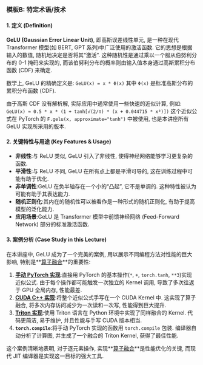 ### 模板B: 特定术语/技术

#### 1. 定义 (Definition)
**GeLU (Gaussian Error Linear Unit)**, 即高斯误差线性单元, 是一种在现代 Transformer 模型(如 BERT, GPT 系列)中广泛使用的激活函数. 它的思想是根据输入的数值, 随机地决定是否将其“激活”. 这种随机性是通过乘以一个服从伯努利分布的 0-1 掩码来实现的, 而该伯努利分布的概率则由输入值本身通过高斯累积分布函数 (CDF) 来确定. 

数学上, GeLU 的精确定义是:
`GeLU(x) = x * Φ(x)`
其中 `Φ(x)` 是标准高斯分布的累积分布函数 (CDF). 

由于高斯 CDF 没有解析解, 实际应用中通常使用一些快速的近似计算, 例如:
`GeLU(x) ≈ 0.5 * x * (1 + tanh[√(2/π) * (x + 0.044715 * x³)])`
这个近似公式在 PyTorch 的 `F.gelu(x, approximate="tanh")` 中被使用, 也是本讲座所有 GeLU 实现所采用的版本. 

#### 2. 关键特性与用途 (Key Features & Usage)
*   **非线性**:与 ReLU 类似, GeLU 引入了非线性, 使得神经网络能够学习更复杂的函数. 
*   **平滑性**:与 ReLU 不同, GeLU 在所有点上都是平滑可导的, 这在训练过程中可能有助于优化. 
*   **非单调性**:GeLU 在负半轴存在一个小的“凸起”, 它不是单调的. 这种特性被认为可能有助于其表达能力. 
*   **随机正则化**:其内在的随机性可以被看作是一种形式的随机正则化, 有助于提高模型的泛化能力. 
*   **应用场景**:GeLU 是 Transformer 模型中前馈神经网络 (Feed-Forward Network) 部分的标准激活函数. 

#### 3. 案例分析 (Case Study in this Lecture)
在本讲座中, GeLU 成为了一个完美的案例, 用以展示不同编程方法对性能的巨大影响, 特别是**[算子融合](./Lecture6-Kernel-Fusion.md)**的重要性:

1.  **[手动 PyTorch 实现](./Lecture6-Code-manual_gelu.md)**:直接用 PyTorch 的基本操作(`*`, `+`, `torch.tanh`, `**3`)实现近似公式. 由于每个操作都可能触发一次独立的 Kernel 调用, 导致了多次往返于 GPU 全局内存, 性能最差. 
2.  **[CUDA C++ 实现](./Lecture6-Code-create_cuda_gelu.md)**:将整个近似公式手写在一个 CUDA Kernel 中. 这实现了算子融合, 将多次内存访问减少为一次读和一次写, 性能得到巨大提升. 
3.  **[Triton 实现](./Lecture6-Code-triton_gelu.md)**:使用 Triton 语言在 Python 环境中实现了同样融合的 Kernel. 代码更简洁, 易于维护, 并且性能与手写 CUDA 版本相当. 
4.  **`torch.compile`**:将手动 PyTorch 实现的函数用 `torch.compile` 包装. 编译器自动分析了计算图, 并生成了一个融合的 Triton Kernel, 获得了最佳性能. 

这个案例清晰地表明, 对于逐元素操作, 实现**[算子融合](./Lecture6-Kernel-Fusion.md)**是性能优化的关键, 而现代 JIT 编译器是实现这一目标的强大工具. 